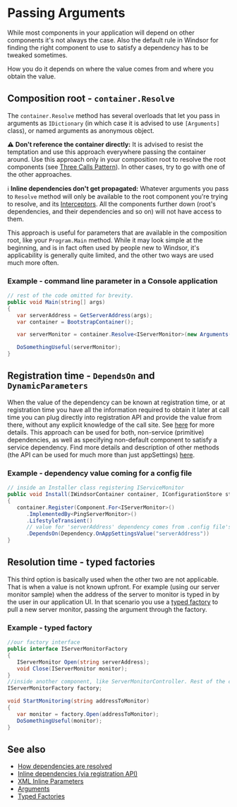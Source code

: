 # Passing Arguments

While most components in your application will depend on other components it's not always the case. Also the default rule in Windsor for finding the right component to use to satisfy a dependency has to be tweaked sometimes.

How you do it depends on where the value comes from and where you obtain the value.

## Composition root - `container.Resolve`

The `container.Resolve` method has several overloads that let you pass in arguments as `IDictionary` (in which case it is advised to use `[Arguments]` class), or named arguments as anonymous object.

:warning: **Don't reference the container directly:** It is advised to resist the temptation and use this approach everywhere passing the container around. Use this approach only in your composition root to resolve the root components (see [Three Calls Pattern](three-calls-pattern.md)). In other cases, try to go with one of the other approaches.

:information_source: **Inline dependencies don't get propagated:** Whatever arguments you pass to `Resolve` method will only be available to the root component you're trying to resolve, and its [Interceptors](interceptors.md). All the components further down (root's dependencies, and their dependencies and so on) will not have access to them.

This approach is useful for parameters that are available in the composition root, like your `Program.Main` method. While it may look simple at the beginning, and is in fact often used by people new to Windsor, it's applicability is generally quite limited, and the other two ways are used much more often.

### Example - command line parameter in a Console application

```csharp
// rest of the code omitted for brevity.
public void Main(string[] args)
{
   var serverAddress = GetServerAddress(args);
   var container = BootstrapContainer();

   var serverMonitor = container.Resolve<IServerMonitor>(new Arguments(new { serverAddress }));

   DoSomethingUseful(serverMonitor);
}
```

## Registration time - `DependsOn` and `DynamicParameters`

When the value of the dependency can be known at registration time, or at registration time you have all the information required to obtain it later at call time you can plug directly into registration API and provide the value from there, without any explicit knowledge of the call site. See [here](inline-dependencies.md) for more details. This approach can be used for both, non-service (primitive) dependencies, as well as specifying non-default component to satisfy a service dependency. Find more details and description of other methods (the API can be used for much more than just appSettings) [here](inline-dependencies.md).

### Example - dependency value coming for a config file

```csharp
// inside an Installer class registering IServiceMonitor
public void Install(IWindsorContainer container, IConfigurationStore store)
{
   container.Register(Component.For<IServerMonitor>()
      .ImplementedBy<PingServerMonitor>()
      .LifestyleTransient()
      // value for 'serverAddress' dependency comes from .config file's appSettings value also named 'serverAddress'
      .DependsOn(Dependency.OnAppSettingsValue("serverAddress"))
}
```

## Resolution time - typed factories

This third option is basically used when the other two are not applicable. That is when a value is not known upfront. For example (using our server monitor sample) when the address of the server to monitor is typed in by the user in our application UI.
In that scenario you use a [typed factory](typed-factory-facility.md) to pull a new server monitor, passing the argument through the factory.

### Example - typed factory

```csharp
//our factory interface
public interface IServerMonitorFactory
{
   IServerMonitor Open(string serverAddress);
   void Close(IServerMonitor monitor);
}
//inside another component, like ServerMonitorController. Rest of the code omitted for brevity.
IServerMonitorFactory factory;

void StartMonitoring(string addressToMonitor)
{
   var monitor = factory.Open(addressToMonitor);
   DoSomethingUseful(monitor);
}
```

## See also

* [How dependencies are resolved](how-dependencies-are-resolved.md)
* [Inline dependencies (via registration API)](inline-dependencies.md)
* [XML Inline Parameters](xml-inline-parameters.md)
* [Arguments](arguments.md)
* [Typed Factories](typed-factory-facility.md)